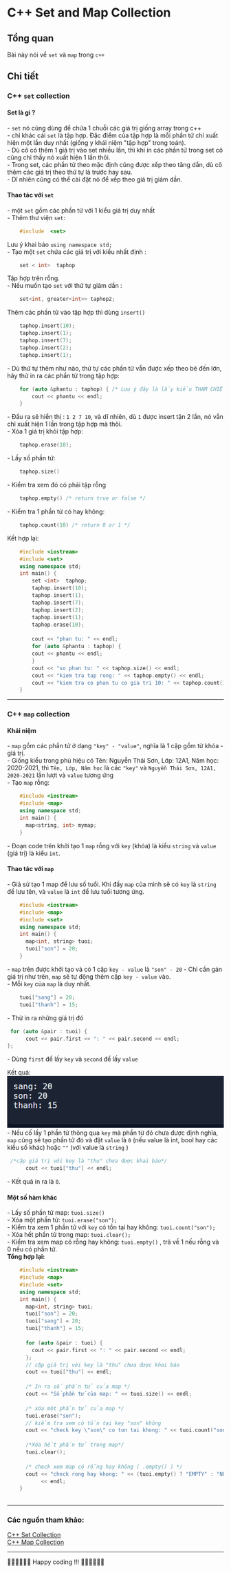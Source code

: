  

C++ Set and Map Collection
==========================

Tổng quan
---------

Bài này nói về `set` và `map` trong `c++`

Chi tiết
---------

### C++ `set` collection

#### Set là gì ?

\- `set` nó cũng dùng để chứa 1 chuỗi các giá trị giống array trong c++  
\- chỉ khác cái `set` là tập hợp. Đặc điểm của tập hợp là mỗi phần tử chỉ xuất hiện một lần duy nhất (giống y khái niệm "tập hợp" trong toán).  
\- Dù cô có thêm 1 giá trị vào set nhiều lần, thì khi in các phần tử trong set cô cũng chỉ thấy nó xuất hiện 1 lần thôi.  
\- Trong set, các phần tử theo mặc định cũng được xếp theo tăng dần, dù cô thêm các giá trị theo thứ tự là trước hay sau.  
\- Dĩ nhiên cũng có thể cài đặt nó để xếp theo giá trị giảm dần.

#### Thao tác với `set`

\- một `set` gồm các phần tử với 1 kiểu giá trị duy nhất  
\- Thêm thư viện `set`:
```cpp
    #include  <set>  
```
Lưu ý khai báo `using namespace std;`  
\- Tạo một `set` chứa các giá trị với kiểu nhất định :  
```cpp
    set < int>  taphop
```
Tập hợp trên rỗng.  
\- Nếu muốn tạo `set` với thứ tự giảm dần :

```cpp
    set<int, greater<int>> taphop2;
```
    

Thêm các phần tử vào tập hợp thì dùng `insert()`
```cpp
    taphop.insert(10); 
    taphop.insert(1);
    taphop.insert(7);
    taphop.insert(2);
    taphop.insert(1);
```
   

  
\- Dù thứ tự thêm như nào, thứ tự các phần tử vẫn được xếp theo bé đến lớn, hãy thử in ra các phần tử trong tập hợp:

```cpp
    for (auto &phantu : taphop) { /* Lưu ý đây là lấy kiểu THAM CHIẾU */ 
        cout << phantu << endl;
    } 
```
  
\- Đầu ra sẽ hiển thị : `1 2 7 10`, và dĩ nhiên, dù `1` được insert tận 2 lần, nó vẫn chỉ xuất hiện 1 lần trong tập hợp mà thôi.  
\- Xóa 1 giá trị khỏi tập hợp:
```cpp
    taphop.erase(10);
```
  
\- Lấy số phần tử:
```cpp
    taphop.size()
```
  
\- Kiểm tra xem đó có phải tập rỗng
```cpp
    taphop.empty() /* return true or false */
```
  
\- Kiểm tra 1 phần tử có hay không:
```cpp
    taphop.count(10) /* return 0 or 1 */
```
  
Kết hợp lại:
```cpp
    #include <iostream> 
    #include <set>
    using namespace std;
    int main() {
        set <int>  taphop;
        taphop.insert(10);
        taphop.insert(1);
        taphop.insert(7);
        taphop.insert(2);
        taphop.insert(1);
        taphop.erase(10);
                            
        cout << "phan tu: " << endl;
        for (auto &phantu : taphop) {
        cout << phantu << endl;
        }                
        cout << "so phan tu: " << taphop.size() << endl;                   
        cout << "kiem tra tap rong: " << taphop.empty() << endl;
        cout << "kiem tra co phan tu co gia tri 10: " << taphop.count(10);
    }
```                   

* * *

### C++ `map` collection

#### Khái niệm

\- `map` gồm các phần tử ở dạng `"key" - "value"`, nghĩa là 1 cặp gồm từ khóa - giá trị.  
\- Giống kiểu trong phù hiệu có Tên: Nguyễn Thái Sơn, Lớp: 12A1, Năm học: 2020-2021, thì `Tên, Lớp, Năm học` là các `"key"` và `Nguyễn Thái Sơn, 12A1, 2020-2021` lần lượt và `value` tương ứng  
\- Tạo `map` rỗng:
```cpp
    #include <iostream>
    #include <map>
    using namespace std;
    int main() { 
      map<string, int> mymap; 
    }
```
  
\- Đoạn code trên khởi tạo 1 `map` rỗng với `key` (khóa) là kiểu `string` và `value` (giá trị) là kiểu `int`.

#### Thao tác với `map`

\- Giả sử tạo 1 map để lưu số tuổi. Khi đấy `map` của mình sẽ có `key` là `string` để lưu tên, và `value` là `int` để lưu tuổi tương ứng.
```cpp
    #include <iostream>
    #include <map>
    #include <set>
    using namespace std;
    int main() {
      map<int, string> tuoi;
      tuoi["son"] = 20;
    }
```

\- `map` trên được khởi tạo và có 1 cặp `key - value` là `"son" - 20` - Chỉ cần gán giá trị như trên, `map` sẽ tự động thêm cặp `key - value` vào.  
\- Mỗi `key` của `map` là duy nhất.

```cpp
    tuoi["sang"] = 20;
    tuoi["thanh"] = 15;
```
    

\- Thử in ra những giá trị đó
```cpp
 for (auto &pair : tuoi) {
      cout << pair.first << ": " << pair.second << endl;
}; 
```
   

\- Dùng `first` để lấy `key` và `second` để lấy `value`  

Kết quả: ![console](map_1.png) 
\- Nếu cố lấy 1 phần tử thông qua `key` mà phần tử đó chưa được định nghĩa, `map` cũng sẽ tạo phần tử đó và đặt `value` là `0` (nếu value là int, bool hay các kiểu số khác) hoặc `""` (với value là `string` )
```cpp
 /*cặp giá trị với key là "thu" chưa được khai báo*/ 
      cout << tuoi["thu"] << endl;
```
   

\- Kết quả in ra là `0`.

#### Một số hàm khác

\- Lấy số phần tử map: `tuoi.size()`  
\- Xóa một phần tử: `tuoi.erase("son");`  
\- Kiểm tra xem 1 phần tử với `key` có tồn tại hay không: `tuoi.count("son");`  
\- Xóa hết phần tử trong map: `tuoi.clear();`  
\- Kiểm tra xem map có rỗng hay không: `tuoi.empty()` , trả về 1 nếu rỗng và 0 nếu có phần tử.  
**Tổng hợp lại:**
```cpp
    #include <iostream>
    #include <map>
    #include <set>
    using namespace std;
    int main() {
      map<int, string> tuoi;
      tuoi["son"] = 20;
      tuoi["sang"] = 20;
      tuoi["thanh"] = 15;
                  
      for (auto &pair : tuoi) {
        cout << pair.first << ": " << pair.second << endl;
      };
      // cặp giá trị với key là "thu" chưa được khai báo
      cout << tuoi["thu"] << endl;
                  
      /* In ra số phần tử của map */
      cout << "Số phần tử của map: " << tuoi.size() << endl;
                  
      /* xóa một phần tử của map */
      tuoi.erase("son");
      // kiểm tra xem có tồn tại key "son" không
      cout << "check key \"son\" co ton tai khong: " << tuoi.count("son") << endl;
                  
      /*Xóa hết phần tử trong map*/
      tuoi.clear();
                  
      /* check xem map có rỗng hay không ( .empty() ) */
      cout << "check rong hay khong: " << (tuoi.empty() ? "EMPTY" : "NOT EMPTY")
           << endl;
    }
    
```
* * *

### Các nguồn tham khảo:

[C++ Set Collection](https://www.geeksforgeeks.org/set-in-cpp-stl/)  
[C++ Map Collection](https://www.geeksforgeeks.org/map-associative-containers-the-c-standard-template-library-stl/)

* * *

🧑‍💻🧑‍💻🧑‍💻 Happy coding !!! 🧑‍💻🧑‍💻🧑‍💻
